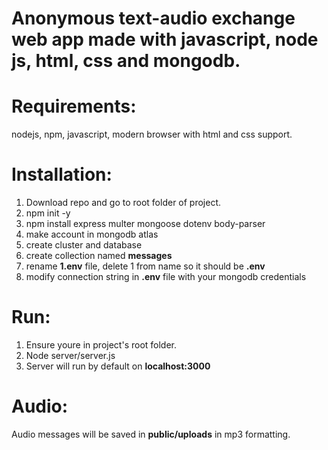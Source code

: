 # Anonymous text-audio exchange web app made with javascript, node js, html, css and mongodb.

# Requirements:
nodejs, npm, javascript, modern browser with html and css support.

# Installation:
1. Download repo and go to root folder of project.
2. npm init -y
3. npm install express multer mongoose dotenv body-parser
4. make account in mongodb atlas
5. create cluster and database
6. create collection named **messages**
7. rename **1.env** file, delete 1 from name so it should be **.env**
8. modify connection string in **.env** file with your mongodb credentials

# Run:
1. Ensure youre in project's root folder.
2. Node server/server.js
3. Server will run by default on **localhost:3000**

# Audio:
Audio messages will be saved in **public/uploads** in mp3 formatting.
